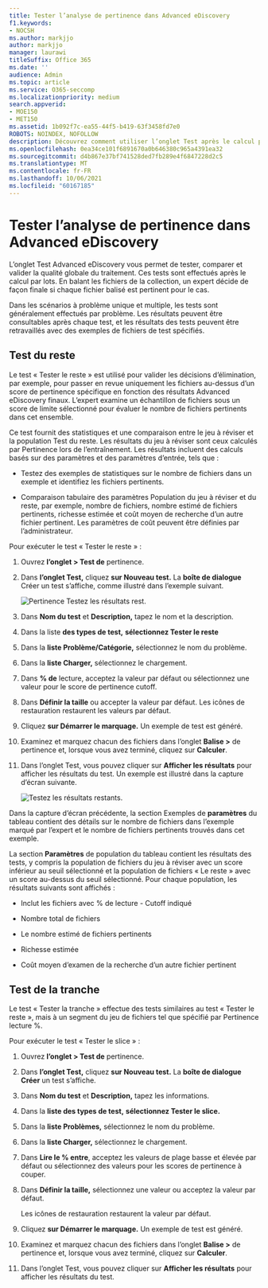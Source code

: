 ```yaml
---
title: Tester l’analyse de pertinence dans Advanced eDiscovery
f1.keywords:
- NOCSH
ms.author: markjjo
author: markjjo
manager: laurawi
titleSuffix: Office 365
ms.date: ''
audience: Admin
ms.topic: article
ms.service: O365-seccomp
ms.localizationpriority: medium
search.appverid:
- MOE150
- MET150
ms.assetid: 1b092f7c-ea55-44f5-b419-63f3458fd7e0
ROBOTS: NOINDEX, NOFOLLOW
description: Découvrez comment utiliser l’onglet Test après le calcul par lots dans Advanced eDiscovery pour tester, comparer et valider la qualité globale du traitement.
ms.openlocfilehash: 0ea34ce101f6891670a0b646380c965a4391ea32
ms.sourcegitcommit: d4b867e37bf741528ded7fb289e4f6847228d2c5
ms.translationtype: MT
ms.contentlocale: fr-FR
ms.lasthandoff: 10/06/2021
ms.locfileid: "60167185"
---
```

# <a name="test-relevance-analysis-in-advanced-ediscovery"></a>Tester l’analyse de pertinence dans Advanced eDiscovery
  
L’onglet Test Advanced eDiscovery vous permet de tester, comparer et valider la qualité globale du traitement. Ces tests sont effectués après le calcul par lots. En balant les fichiers de la collection, un expert décide de façon finale si chaque fichier balisé est pertinent pour le cas.
  
Dans les scénarios à problème unique et multiple, les tests sont généralement effectués par problème. Les résultats peuvent être consultables après chaque test, et les résultats des tests peuvent être retravaillés avec des exemples de fichiers de test spécifiés.
  
## <a name="testing-the-rest"></a>Test du reste

Le test « Tester le reste » est utilisé pour valider les décisions d’élimination, par exemple, pour passer en revue uniquement les fichiers au-dessus d’un score de pertinence spécifique en fonction des résultats Advanced eDiscovery finaux. L’expert examine un échantillon de fichiers sous un score de limite sélectionné pour évaluer le nombre de fichiers pertinents dans cet ensemble.
  
Ce test fournit des statistiques et une comparaison entre le jeu à réviser et la population Test du reste. Les résultats du jeu à réviser sont ceux calculés par Pertinence lors de l’entraînement. Les résultats incluent des calculs basés sur des paramètres et des paramètres d’entrée, tels que :
  
- Testez des exemples de statistiques sur le nombre de fichiers dans un exemple et identifiez les fichiers pertinents.

- Comparaison tabulaire des paramètres Population du jeu à réviser et du reste, par exemple, nombre de fichiers, nombre estimé de fichiers pertinents, richesse estimée et coût moyen de recherche d’un autre fichier pertinent. Les paramètres de coût peuvent être définies par l’administrateur.

Pour exécuter le test « Tester le reste » :

1. Ouvrez **l’onglet \> Test de** pertinence.

2. Dans **l’onglet Test,** cliquez **sur Nouveau test.** La **boîte de dialogue** Créer un test s’affiche, comme illustré dans l’exemple suivant.

    ![Pertinence Testez les résultats rest.](../media/46e6898a-f929-4fd0-88d9-6f91d04b6ce2.png)
  
3. Dans **Nom du test** et **Description,** tapez le nom et la description.

4. Dans la liste **des types de test,** **sélectionnez Tester le reste**

5. Dans la **liste Problème/Catégorie,** sélectionnez le nom du problème.

6. Dans la **liste Charger,** sélectionnez le chargement. 

7. Dans **% de** lecture, acceptez la valeur par défaut ou sélectionnez une valeur pour le score de pertinence cutoff. 

8. Dans **Définir la taille** ou accepter la valeur par défaut. Les icônes de restauration restaurent les valeurs par défaut.

9. Cliquez **sur Démarrer le marquage.** Un exemple de test est généré.

10. Examinez et marquez chacun des fichiers dans l’onglet **Balise \>** de pertinence et, lorsque vous avez terminé, cliquez sur **Calculer**.

11. Dans l’onglet Test, vous pouvez cliquer sur **Afficher les résultats** pour afficher les résultats du test. Un exemple est illustré dans la capture d’écran suivante.

    ![Testez les résultats restants.](../media/b95744a9-047d-4c29-992d-04fa7e58e58a.png)
  
Dans la capture d’écran précédente, la section Exemples de **paramètres** du tableau contient des détails sur le nombre de fichiers dans l’exemple marqué par l’expert et le nombre de fichiers pertinents trouvés dans cet exemple.
  
La section **Paramètres** de population du tableau contient les résultats des tests, y compris la population de fichiers du jeu à réviser avec un score inférieur au seuil sélectionné et la population de fichiers « Le reste » avec un score au-dessus du seuil sélectionné. Pour chaque population, les résultats suivants sont affichés :
  
- Inclut les fichiers avec % de lecture - Cutoff indiqué

- Nombre total de fichiers

- Le nombre estimé de fichiers pertinents

- Richesse estimée

- Coût moyen d’examen de la recherche d’un autre fichier pertinent

## <a name="testing-the-slice"></a>Test de la tranche

Le test « Tester la tranche » effectue des tests similaires au test « Tester le reste », mais à un segment du jeu de fichiers tel que spécifié par Pertinence lecture %.

Pour exécuter le test « Tester le slice » :
  
1. Ouvrez **l’onglet \> Test de** pertinence.

2. Dans **l’onglet Test,** cliquez **sur Nouveau test.** La **boîte de dialogue Créer** un test s’affiche.

3. Dans **Nom du test** et **Description,** tapez les informations.

4. Dans la **liste des types de test,** **sélectionnez Tester le slice.**

5. Dans la **liste Problèmes,** sélectionnez le nom du problème.

6. Dans la **liste Charger,** sélectionnez le chargement.

7. Dans **Lire le % entre**, acceptez les valeurs de plage basse et élevée par défaut ou sélectionnez des valeurs pour les scores de pertinence à couper.

8. Dans **Définir la taille,** sélectionnez une valeur ou acceptez la valeur par défaut.

    Les icônes de restauration restaurent la valeur par défaut.

9. Cliquez **sur Démarrer le marquage.** Un exemple de test est généré.

10. Examinez et marquez chacun des fichiers dans l’onglet **Balise \>** de pertinence et, lorsque vous avez terminé, cliquez sur **Calculer**.

11. Dans l’onglet Test, vous pouvez cliquer sur **Afficher les résultats** pour afficher les résultats du test.
